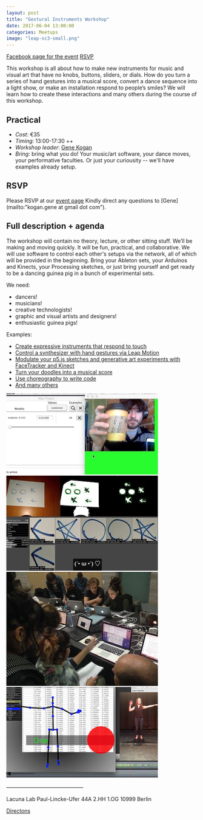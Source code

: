 ```yaml
---
layout: post
title: "Gestural Instruments Workshop"
date: 2017-06-04 13:00:00
categories: Meetups
image: "leap-sc3-small.png"
---
```



[Facebook page for the event](https://www.facebook.com/events/263032290836760/)
[RSVP](https://www.eventbrite.com/e/gestural-instruments-workshop-tickets-34825189078)

This workshop is all about how to make new instruments for music and visual art that have no knobs, buttons, sliders, or dials. How do you turn a series of hand gestures into a musical score, convert a dance sequence into a light show, or make an installation respond to people’s smiles? We will learn how to create these interactions and many others during the course of this workshop.

## Practical

 * *Cost*: €35
 * *Timing*: 13:00-17:30 ++
 * *Workshop leader*: [Gene Kogan](http://www.genekogan.com/)
 * *Bring*: bring what you do! Your music/art software, your dance moves, your performative faculties. Or just your curiousity -- we'll have examples already setup.

## RSVP

Please RSVP at our [event page](https://www.eventbrite.com/e/gestural-instruments-workshop-tickets-34825189078)
Kindly direct any questions to [Gene](mailto:"kogan.gene at gmail dot com").

## Full description + agenda

The workshop will contain no theory, lecture, or other sitting stuff. We’ll be making and moving quickly. It will be fun, practical, and collaborative. We will use software to control each other's setups via the network, all of which will be provided in the beginning. Bring your Ableton sets, your Arduinos and Kinects, your Processing sketches, or just bring yourself and get ready to be a dancing guinea pig in a bunch of experimental sets.

We need:

 * dancers!
 * musicians!
 * creative technologists!
 * graphic and visual artists and designers!
 * enthusiastic guinea pigs!

Examples:

 * [Create expressive instruments that respond to touch](https://www.youtube.com/watch?v=aMYYbelPTuc)
 * [Control a synthesizer with hand gestures via Leap Motion](http://genekogan.com/works/gestural-instruments/)
 * [Modulate your p5.js sketches and generative art experiments with FaceTracker and Kinect](https://vimeo.com/157024760)
 * [Turn your doodles into a musical score](https://vimeo.com/197026662)
 * [Use choreography to write code](http://nancynowacek.com/actioncoding)
 * [And many others](http://ml4a.github.io/guides2/)

![](/img/events/coffee-learn.jpg)
![](/img/events/doodle-classifier-tutorial.jpg)
![](/img/events/influencers3.jpg)
![](/img/events/kinect2gesture.png)

–––––––––––––––––––––––––––––

Lacuna Lab
Paul-Lincke-Ufer 44A 
2.HH 1.OG 
10999 Berlin

[Directons](http://lacunalab.com/#where)